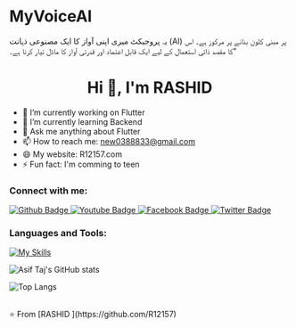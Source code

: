 # MyVoiceAI
یہ پروجیکٹ میری اپنی آواز کا ایک مصنوعی ذہانت (AI) پر مبنی کلون بنانے پر مرکوز ہے۔ اس کا مقصد ذاتی استعمال کے لیے ایک قابل اعتماد اور قدرتی آواز کا ماڈل تیار کرنا ہے۔"
 <h1 align="center">Hi 👋, I'm RASHID </h1>

- 🔭 I’m currently working on Flutter
- 🌱 I’m currently learning Backend
- 💬 Ask me anything about Flutter 
- 📫 How to reach me: new0388833@gmail.com
- 😄 My website: R12157.com
- ⚡ Fun fact: I'm comming to teen
  
### Connect with me:
<div id="badges">
  <a href="https://github.com/RASHID ">
    <img src="https://img.shields.io/badge/Github-white?style=for-the-badge&logo=Github&logoColor=black" alt="Github Badge"/>
  </a>
  <a href="https://www.youtube.com/channel/RASHID VOICE">
    <img src="https://img.shields.io/badge/YouTube-red?style=for-the-badge&logo=youtube&logoColor=white" alt="Youtube Badge"/>
  </a>
   <a href="https://www.instagram.com/RASHID >
    <img src="https://img.shields.io/badge/Instagram-purple?style=for-the-badge&logo=instagram&logoColor=white" alt="Instagram Badge"/>
  </a>
   <a href="https://fb.com/MUHAMMAD RASHID ">
    <img src="https://img.shields.io/badge/Facebook-blue?style=for-the-badge&logo=facebook&logoColor=white" alt="Facebook Badge"/>
  </a>
   <a href="https://twitter.com/RASHID ">
    <img src="https://img.shields.io/badge/Twitter-blue?style=for-the-badge&logo=twitter&logoColor=white" alt="Twitter Badge"/>
  </a>
</div>

### Languages and Tools:
[![My Skills](https://skillicons.dev/icons?i=flutter,dart,firebase,github,git,postman,figma,xd&perline=5)](https://skillicons.dev)

![Asif Taj's GitHub stats](https://github-readme-stats.vercel.app/api?username=axiftaj&show_icons=true&theme=dark)

![Top Langs](https://github-readme-stats.vercel.app/api/top-langs/?username=axiftaj&theme=dark)


<br>
⭐️ From [RASHID ](https://github.com/R12157)
